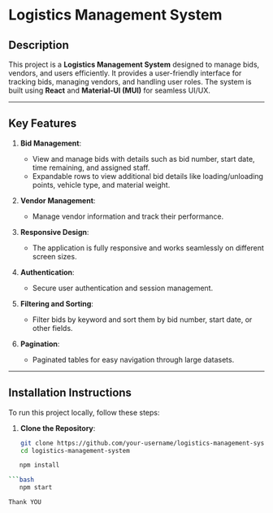 # Logistics Management System

## Description
This project is a **Logistics Management System** designed to manage bids, vendors, and users efficiently. It provides a user-friendly interface for tracking bids, managing vendors, and handling user roles. The system is built using **React** and **Material-UI (MUI)** for seamless UI/UX.

---

## Key Features
1. **Bid Management**:
   - View and manage bids with details such as bid number, start date, time remaining, and assigned staff.
   - Expandable rows to view additional bid details like loading/unloading points, vehicle type, and material weight.

2. **Vendor Management**:
   - Manage vendor information and track their performance.

4. **Responsive Design**:
   - The application is fully responsive and works seamlessly on different screen sizes.

5. **Authentication**:
   - Secure user authentication and session management.

6. **Filtering and Sorting**:
   - Filter bids by keyword and sort them by bid number, start date, or other fields.

7. **Pagination**:
   - Paginated tables for easy navigation through large datasets.

---

## Installation Instructions
To run this project locally, follow these steps:

1. **Clone the Repository**:
   ```bash
   git clone https://github.com/your-username/logistics-management-system.git
   cd logistics-management-system

```bash
   npm install

```bash
   npm start

Thank YOU

